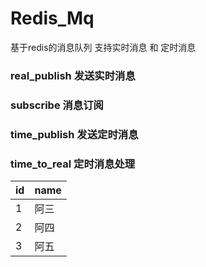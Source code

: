 # Redis_Mq
基于redis的消息队列
支持实时消息 和 定时消息

### real_publish 发送实时消息

### subscribe 消息订阅

### time_publish 发送定时消息

### time_to_real 定时消息处理


|id|name|
|---|---|
|1|阿三|
|2|阿四|
|3|阿五|
